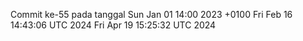 Commit ke-55 pada tanggal Sun Jan 01 14:00 2023 +0100
Fri Feb 16 14:43:06 UTC 2024
Fri Apr 19 15:25:32 UTC 2024
